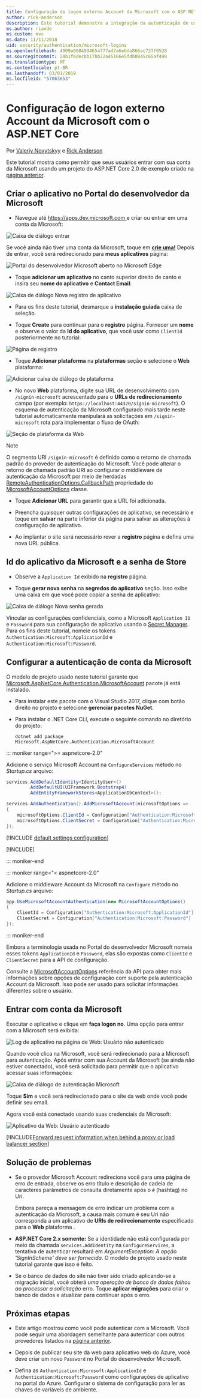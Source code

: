```yaml
---
title: Configuração de logon externo Account da Microsoft com o ASP.NET Core
author: rick-anderson
description: Este tutorial demonstra a integração da autenticação de usuário de conta da Microsoft em um aplicativo ASP.NET Core existente.
ms.author: riande
ms.custom: mvc
ms.date: 11/11/2018
uid: security/authentication/microsoft-logins
ms.openlocfilehash: 4909a0084994654777ad7a6ebda866ac727f0528
ms.sourcegitcommit: 24b1f6decbb17bb22a45166e5fdb0845c65af498
ms.translationtype: MT
ms.contentlocale: pt-BR
ms.lasthandoff: 03/01/2019
ms.locfileid: "57063653"
---
```

# <a name="microsoft-account-external-login-setup-with-aspnet-core"></a>Configuração de logon externo Account da Microsoft com o ASP.NET Core

Por [Valeriy Novytskyy](https://github.com/01binary) e [Rick Anderson](https://twitter.com/RickAndMSFT)

Este tutorial mostra como permitir que seus usuários entrar com sua conta da Microsoft usando um projeto do ASP.NET Core 2.0 de exemplo criado na [página anterior](xref:security/authentication/social/index).

## <a name="create-the-app-in-microsoft-developer-portal"></a>Criar o aplicativo no Portal do desenvolvedor da Microsoft

* Navegue até [ https://apps.dev.microsoft.com ](https://apps.dev.microsoft.com) e criar ou entrar em uma conta da Microsoft:

![Caixa de diálogo entrar](index/_static/MicrosoftDevLogin.png)

Se você ainda não tiver uma conta da Microsoft, toque em  **[crie uma!](https://signup.live.com/signup?wa=wsignin1.0&rpsnv=13&ct=1478151035&rver=6.7.6643.0&wp=SAPI_LONG&wreply=https%3a%2f%2fapps.dev.microsoft.com%2fLoginPostBack&id=293053&aadredir=1&contextid=D70D4F21246BAB50&bk=1478151036&uiflavor=web&uaid=f0c3de863a914c358b8dc01b1ff49e85&mkt=EN-US&lc=1033&lic=1)** Depois de entrar, você será redirecionado para **meus aplicativos** página:

![Portal do desenvolvedor Microsoft aberto no Microsoft Edge](index/_static/MicrosoftDev.png)

* Toque **adicionar um aplicativo** no canto superior direito de canto e insira seu **nome do aplicativo** e **Contact Email**:

![Caixa de diálogo Nova registro de aplicativo](index/_static/MicrosoftDevAppCreate.png)

* Para os fins deste tutorial, desmarque a **instalação guiada** caixa de seleção.

* Toque **Create** para continuar para o **registro** página. Fornecer um **nome** e observe o valor da **Id do aplicativo**, que você usar como `ClientId` posteriormente no tutorial:

![Página de registro](index/_static/MicrosoftDevAppReg.png)

* Toque **Adicionar plataforma** na **plataformas** seção e selecione o **Web** plataforma:

![Adicionar caixa de diálogo de plataforma](index/_static/MicrosoftDevAppPlatform.png)

* No novo **Web** plataforma, digite sua URL de desenvolvimento com `/signin-microsoft` acrescentado para o **URLs de redirecionamento** campo (por exemplo: `https://localhost:44320/signin-microsoft`). O esquema de autenticação da Microsoft configurado mais tarde neste tutorial automaticamente manipulará as solicitações em `/signin-microsoft` rota para implementar o fluxo de OAuth:

![Seção de plataforma da Web](index/_static/MicrosoftRedirectUri.png)

> [!NOTE]
> O segmento URI `/signin-microsoft` é definido como o retorno de chamada padrão do provedor de autenticação do Microsoft. Você pode alterar o retorno de chamada padrão URI ao configurar o middleware de autenticação da Microsoft por meio de herdadas [RemoteAuthenticationOptions.CallbackPath](/dotnet/api/microsoft.aspnetcore.authentication.remoteauthenticationoptions.callbackpath) propriedade do [MicrosoftAccountOptions](/dotnet/api/microsoft.aspnetcore.authentication.microsoftaccount.microsoftaccountoptions) classe.

* Toque **Adicionar URL** para garantir que a URL foi adicionada.

* Preencha quaisquer outras configurações de aplicativo, se necessário e toque em **salvar** na parte inferior da página para salvar as alterações à configuração de aplicativo.

* Ao implantar o site será necessário rever a **registro** página e defina uma nova URL pública.

## <a name="store-microsoft-application-id-and-password"></a>Id do aplicativo da Microsoft e a senha de Store

* Observe a `Application Id` exibido na **registro** página.

* Toque **gerar nova senha** na **segredos do aplicativo** seção. Isso exibe uma caixa em que você pode copiar a senha de aplicativo:

![Caixa de diálogo Nova senha gerada](index/_static/MicrosoftDevPassword.png)

Vincular as configurações confidenciais, como a Microsoft `Application ID` e `Password` para sua configuração de aplicativo usando o [Secret Manager](xref:security/app-secrets). Para os fins deste tutorial, nomeie os tokens `Authentication:Microsoft:ApplicationId` e `Authentication:Microsoft:Password`.

## <a name="configure-microsoft-account-authentication"></a>Configurar a autenticação de conta da Microsoft

O modelo de projeto usado neste tutorial garante que [Microsoft.AspNetCore.Authentication.MicrosoftAccount](https://www.nuget.org/packages/Microsoft.AspNetCore.Authentication.MicrosoftAccount) pacote já está instalado.

* Para instalar este pacote com o Visual Studio 2017, clique com botão direito no projeto e selecione **gerenciar pacotes NuGet**.
* Para instalar o .NET Core CLI, execute o seguinte comando no diretório do projeto:

   `dotnet add package Microsoft.AspNetCore.Authentication.MicrosoftAccount`

::: moniker range=">= aspnetcore-2.0"

Adicione o serviço Microsoft Account na `ConfigureServices` método no *Startup.cs* arquivo:

```csharp
services.AddDefaultIdentity<IdentityUser>()
        .AddDefaultUI(UIFramework.Bootstrap4)
        .AddEntityFrameworkStores<ApplicationDbContext>();

services.AddAuthentication().AddMicrosoftAccount(microsoftOptions =>
{
    microsoftOptions.ClientId = Configuration["Authentication:Microsoft:ApplicationId"];
    microsoftOptions.ClientSecret = Configuration["Authentication:Microsoft:Password"];
});
```

[!INCLUDE [default settings configuration](includes/default-settings.md)]

[!INCLUDE[](includes/chain-auth-providers.md)]

::: moniker-end

::: moniker range="< aspnetcore-2.0"

Adicione o middleware Account da Microsoft na `Configure` método no *Startup.cs* arquivo:

```csharp
app.UseMicrosoftAccountAuthentication(new MicrosoftAccountOptions()
{
    ClientId = Configuration["Authentication:Microsoft:ApplicationId"],
    ClientSecret = Configuration["Authentication:Microsoft:Password"]
});
```

::: moniker-end

Embora a terminologia usada no Portal do desenvolvedor Microsoft nomeia esses tokens `ApplicationId` e `Password`, elas são expostas como `ClientId` e `ClientSecret` para a API de configuração.

Consulte a [MicrosoftAccountOptions](/dotnet/api/microsoft.aspnetcore.builder.microsoftaccountoptions) referência da API para obter mais informações sobre opções de configuração com suporte pela autenticação Account da Microsoft. Isso pode ser usado para solicitar informações diferentes sobre o usuário.

## <a name="sign-in-with-microsoft-account"></a>Entrar com conta da Microsoft

Executar o aplicativo e clique em **faça logon no**. Uma opção para entrar com a Microsoft será exibida:

![Log de aplicativo na página de Web: Usuário não autenticado](index/_static/DoneMicrosoft.png)

Quando você clica na Microsoft, você será redirecionado para a Microsoft para autenticação. Após entrar com sua Account da Microsoft (se ainda não estiver conectado), você será solicitado para permitir que o aplicativo acessar suas informações:

![Caixa de diálogo de autenticação Microsoft](index/_static/MicrosoftLogin.png)

Toque **Sim** e você será redirecionado para o site da web onde você pode definir seu email.

Agora você está conectado usando suas credenciais da Microsoft:

![Aplicativo da Web: Usuário autenticado](index/_static/Done.png)

[!INCLUDE[Forward request information when behind a proxy or load balancer section](includes/forwarded-headers-middleware.md)]

## <a name="troubleshooting"></a>Solução de problemas

* Se o provedor Microsoft Account redireciona você para uma página de erro de entrada, observe os erro título e descrição de cadeia de caracteres parâmetros de consulta diretamente após o `#` (hashtag) no Uri.

  Embora pareça a mensagem de erro indicar um problema com a autenticação da Microsoft, a causa mais comum é seu Uri não corresponda a um aplicativo de **URIs de redirecionamento** especificado para o **Web** plataforma .
* **ASP.NET Core 2.x somente:** Se a identidade não está configurada por meio da chamada `services.AddIdentity` na `ConfigureServices`, a tentativa de autenticar resultará em *ArgumentException: A opção 'SignInScheme' deve ser fornecida*. O modelo de projeto usado neste tutorial garante que isso é feito.
* Se o banco de dados do site não tiver sido criado aplicando-se a migração inicial, você obterá *uma operação de banco de dados falhou ao processar a solicitação* erro. Toque **aplicar migrações** para criar o banco de dados e atualizar para continuar após o erro.

## <a name="next-steps"></a>Próximas etapas

* Este artigo mostrou como você pode autenticar com a Microsoft. Você pode seguir uma abordagem semelhante para autenticar com outros provedores listados na [página anterior](xref:security/authentication/social/index).

* Depois de publicar seu site da web para aplicativo web do Azure, você deve criar um novo `Password` no Portal do desenvolvedor Microsoft.

* Defina as `Authentication:Microsoft:ApplicationId` e `Authentication:Microsoft:Password` como configurações de aplicativo no portal do Azure. Configurar o sistema de configuração para ler as chaves de variáveis de ambiente.

